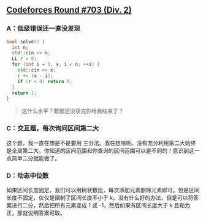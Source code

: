 ## [Codeforces Round #703 (Div. 2)](https://codeforces.com/contest/1486/)

### A：低级错误还一直没发现

``` C++
bool solve() {
  int n;
  std::cin >> n;
  LL r = 0;
  for (int i = 0, x; i < n; ++i) {
    std::cin >> x;
    r += (x - i);
    if (r < 0) return 0;
  }
  return 1;
}
```
> 这什么水平？数据还没读完你给我结束了？

### C：交互题，每次询问区间第二大

这个题，我一直在想是不是要用 三分法。我在想啥呢。没有充分利用第二大始终是全局第二大。你知道的区间范围和你查询的区间范围可以是不同的！意识到这一点简单二分就能做了。

### D：动态中位数

如果区间长度固定，我们可以用树状数组，每次添加元素删除元素即可。但是区间长度不固定，仅仅是限制了区间长度不小于 k。没有什么好的办法，但是可以将答案进行二分，然后把所有元素变成 1 或 -1，然后如果有区间长度大于 k 且和为正，那就说明答案可取。
